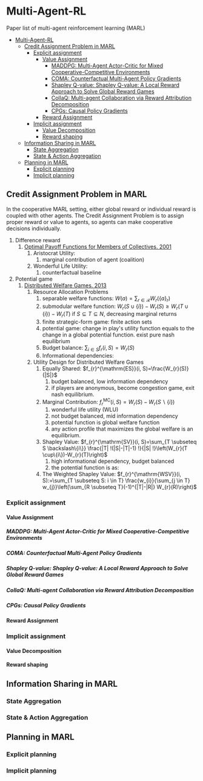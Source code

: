 # Multi-Agent-RL
Paper list of multi-agent reinforcement learning (MARL)

- [Multi-Agent-RL](#multi-agent-rl)
  - [Credit Assignment Problem in MARL](#credit-assignment-problem-in-marl)
    - [Explicit assignment](#explicit-assignment)
      - [Value Assignment](#value-assignment)
        - [MADDPG: Multi-Agent Actor-Critic for Mixed Cooperative-Competitive Environments](#maddpg-multi-agent-actor-critic-for-mixed-cooperative-competitive-environments)
        - [COMA: Counterfactual Multi-Agent Policy Gradients](#coma-counterfactual-multi-agent-policy-gradients)
        - [Shapley Q-value: Shapley Q-value: A Local Reward Approach to Solve Global Reward Games](#shapley-q-value-shapley-q-value-a-local-reward-approach-to-solve-global-reward-games)
        - [CollaQ: Multi-agent Collaboration via Reward Attribution Decomposition](#collaq-multi-agent-collaboration-via-reward-attribution-decomposition)
        - [CPGs: Causal Policy Gradients](#cpgs-causal-policy-gradients)
      - [Reward Assignment](#reward-assignment)
    - [Implicit assignment](#implicit-assignment)
      - [Value Decomposition](#value-decomposition)
      - [Reward shaping](#reward-shaping)
  - [Information Sharing in MARL](#information-sharing-in-marl)
    - [State Aggregation](#state-aggregation)
    - [State & Action Aggregation](#state--action-aggregation)
  - [Planning in MARL](#planning-in-marl)
    - [Explicit planning](#explicit-planning)
    - [Implicit planning](#implicit-planning)


## Credit Assignment Problem in MARL
In the cooperative MARL setting, either global reward or individual reward is coupled with other agents. The Credit Assignment Problem is to assign proper reward or value to agents, so agents can make cooperative decisions individually.
1. Difference reward
   1. [Optimal Payoff Functions for Members of Collectives. 2001](http://www.eecs.harvard.edu/cs286r/courses/spring06/papers/wolptumer_optimalPay01.pdf)
      1. Aristocrat Utility:
         1. marginal contribution of agent (coalition)
      2. Wonderful Life Utility: 
         1. counterfactual baseline
2. Potential game
   1. [Distributed Welfare Games. 2013](https://pubsonline.informs.org/doi/pdf/10.1287/opre.1120.1137)
      1. Resource Allocation Problems
         1. separable welfare functions: $W(a)=\sum_{r \in \mathcal{R}} W_{r}\left(\{a\}_{r}\right)$
         2. submodular welfare function: $W_{r}(S \cup\{i\})-W_{r}(S) \geq W_{r}(T \cup\{i\})-W_{r}(T)$ if $S \subseteq T \subseteq N$, decreasing marginal returns
         3. finite strategic-form game: finite action sets
         4. potential game: change in play's utility function equals to the change in a global potential function. exist pure nash equilibrium
         5. Budget balance: $\sum_{i \in S} f_{r}(i, S)=W_{r}(S)$
         6. Informational dependencies: 
      2. Utility Design for Distributed Welfare Games
         1. Equally Shared: $f_{r}^{\mathrm{ES}}(i, S)=\frac{W_{r}(S)}{|S|}$
            1. budget balanced, low information dependency
            2. if players are anonymous, become congestion game, exit nash equilibrium.
         2. Marginal Contribution: $f_{r}^{\mathrm{MC}}(i, S)=W_{r}(S)-W_{r}(S \backslash\{i\})$
            1. wonderful life utility (WLU)
            2. not budget balanced, mid information dependency 
            3. potential function is global welfare function 
            4. any action profile that maximizes the global welfare is an equilibrium.
         3. Shapley Value: $f_{r}^{\mathrm{SV}}(i, S)=\sum_{T \subseteq S \backslash\{i\}} \frac{|T| !(|S|-|T|-1) !}{|S| !}\left(W_{r}(T \cup\{i\})-W_{r}(T)\right)$ 
            1. high informational dependency, budget balanced
            2. the potential function is as:
         4. The Weighted Shapley Value: $f_{r}^{\mathrm{WSV}}(i, S):=\sum_{T \subseteq S: i \in T} \frac{w_{i}}{\sum_{j \in T} w_{j}}\left(\sum_{R \subseteq T}(-1)^{|T|-|R|} W_{r}(R)\right)$

### Explicit assignment

#### Value Assignment
##### MADDPG: Multi-Agent Actor-Critic for Mixed Cooperative-Competitive Environments
##### COMA: Counterfactual Multi-Agent Policy Gradients
##### Shapley Q-value: Shapley Q-value: A Local Reward Approach to Solve Global Reward Games
##### CollaQ: Multi-agent Collaboration via Reward Attribution Decomposition
##### CPGs: Causal Policy Gradients

#### Reward Assignment


### Implicit assignment

#### Value Decomposition

#### Reward shaping







## Information Sharing in MARL

### State Aggregation
### State & Action Aggregation


## Planning in MARL

### Explicit planning

### Implicit planning
